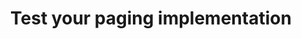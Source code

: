 ---
layout: default
title: Test your paging implementation
grand_parent: UI layer libraries
nav_order: 6
parent: Paging library
---